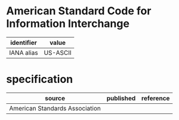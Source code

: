 # American Standard Code for Information Interchange

| identifier  | value
| ---------- | -----
| IANA alias | US-ASCII 

# specification
| source | published         | reference
| ------ | ----------------- | ---------
| American Standards Association



